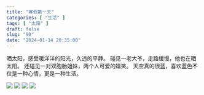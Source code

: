 ```yaml
---
title: "寒假第一天"
categories: [ "生活" ]
tags: [ "太阳" ]
draft: false
slug: "90"
date: "2024-01-14 20:35:00"
---
```


晒太阳，感受暖洋洋的阳光，久违的平静。
碰见一老大爷，走路缓慢，他也在晒太阳。
还碰见一对双胞胎姐妹，两个人可爱的嬉笑。
天空真的很蓝，喜欢蓝色不仅是一种心情，更是一种生活。


![](https://album.wangyunzi.com/2024/01/14/QLOZ42.JPG)
![](https://album.wangyunzi.com/2024/01/14/jnWzKa.JPG)
![](https://album.wangyunzi.com/2024/01/14/Dux9ze.JPG)
![](https://album.wangyunzi.com/2024/01/14/Xz5FAu.JPG)
